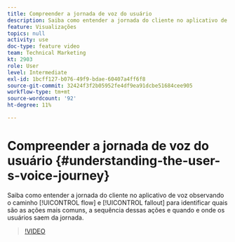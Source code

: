 ```yaml
---
title: Compreender a jornada de voz do usuário
description: Saiba como entender a jornada do cliente no aplicativo de voz observando o caminho do fluxo e saindo para identificar quais são as ações mais comuns, a sequência dessas ações e quando e onde os usuários saem da jornada.
feature: Visualizações
topics: null
activity: use
doc-type: feature video
team: Technical Marketing
kt: 2903
role: User
level: Intermediate
exl-id: 1bcff127-b076-49f9-bdae-60407a4ff6f8
source-git-commit: 32424f3f2b05952fe4df9ea91dcbe51684cee905
workflow-type: tm+mt
source-wordcount: '92'
ht-degree: 11%

---
```


# Compreender a jornada de voz do usuário {#understanding-the-user-s-voice-journey}

Saiba como entender a jornada do cliente no aplicativo de voz observando o caminho [!UICONTROL flow] e [!UICONTROL fallout] para identificar quais são as ações mais comuns, a sequência dessas ações e quando e onde os usuários saem da jornada.

>[!VIDEO](https://video.tv.adobe.com/v/27226/?quality=12)
